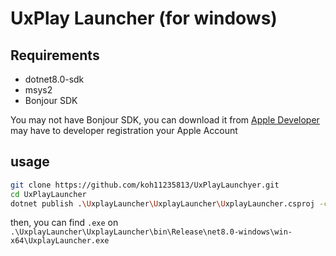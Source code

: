 # UxPlay Launcher (for windows)

## Requirements
- dotnet8.0-sdk
- msys2
- Bonjour SDK

You may not have Bonjour SDK, you can download it from [Apple Developer](https://developer.apple.com/download/all/?q=bonjour%20sdk)
may have to developer registration your Apple Account

## usage 
```sh
git clone https://github.com/koh11235813/UxPlayLaunchyer.git
cd UxPlayLauncher
dotnet publish .\UxplayLauncher\UxplayLauncher\UxplayLauncher.csproj -c Release
```
then, you can find `.exe` on `.\UxplayLauncher\UxplayLauncher\bin\Release\net8.0-windows\win-x64\UxplayLauncher.exe`
